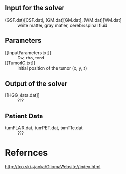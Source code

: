 ## Input for the solver

<dl>
  <dt>(GSF.dat)[CSF.dat], (GM.dat)[GM.dat], (WM.dat)[WM.dat]</dt>
  <dd>white matter, gray matter,  cerebrospinal fluid</dd>
</dl>

## Parameters

<dl>
  <dt>[[InputParameters.txt]]</dt>
  <dd>Dw, rho, tend</dd>
  
  <dt>[[TumorIC.txt]]</dt>
  <dd>initial position of the tumor (x, y, z)</dd>
</dl>

## Output of the solver

<dl>
  <dt>[[HGG_data.dat]]</dt>
  <dd>???</dd>
</dl>

## Patient Data

<dl>
  <dt>tumFLAIR.dat, tumPET.dat, tumT1c.dat</dt>
  <dd>???</dd>
</dl>

# Refernces

<http://tdo.sk/~janka/GliomaWebsite//index.html>
